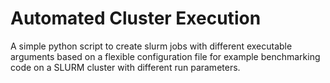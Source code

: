 # Automated Cluster Execution

A simple python script to create slurm jobs with different executable arguments based on a flexible configuration file for example benchmarking code on a SLURM cluster with different run parameters.
